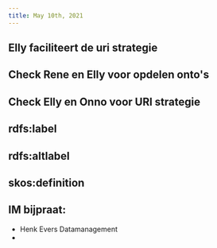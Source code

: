 ```yaml
---
title: May 10th, 2021
---
```


## Elly faciliteert de uri strategie
## Check Rene en Elly voor opdelen onto's
## Check Elly en Onno voor URI strategie
## rdfs:label
## rdfs:altlabel
## skos:definition
## IM bijpraat:
- Henk Evers Datamanagement
-
